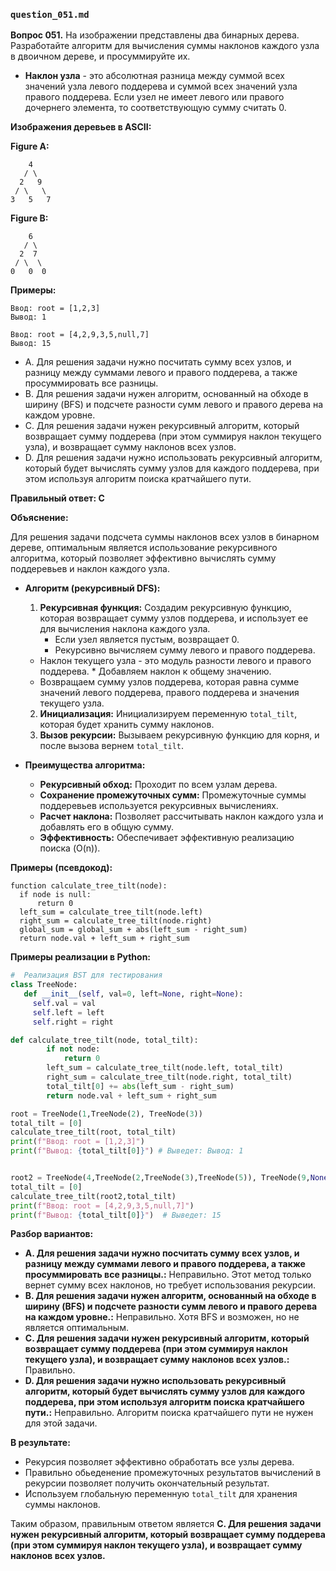 ### `question_051.md`

**Вопрос 051.** На изображении представлены два бинарных дерева. Разработайте алгоритм для вычисления суммы наклонов каждого узла в двоичном дереве, и просуммируйте их.
*   **Наклон узла** - это абсолютная разница между суммой всех значений узла левого поддерева и суммой всех значений узла правого поддерева. Если узел не имеет левого или правого дочернего элемента, то соответствующую сумму считать 0.

**Изображения деревьев в ASCII:**

**Figure A:**

```
    4
   / \
  2   9
 / \   \
3   5   7
```

**Figure B:**

```
    6
   / \
  2  7
 / \  \
0   0  0
```

**Примеры:**

```
Ввод: root = [1,2,3]
Вывод: 1

Ввод: root = [4,2,9,3,5,null,7]
Вывод: 15
```

-   A. Для решения задачи нужно посчитать сумму всех узлов, и  разницу между суммами левого и правого поддерева, а также просуммировать все разницы.
-   B. Для решения задачи нужен алгоритм, основанный на обходе в ширину (BFS) и подсчете разности сумм левого и правого дерева на каждом уровне.
-   C.  Для решения задачи нужен рекурсивный алгоритм, который возвращает сумму поддерева (при этом суммируя наклон текущего узла),  и возвращает сумму наклонов всех узлов.
-  D.  Для решения задачи нужно использовать  рекурсивный алгоритм, который будет вычислять сумму узлов для каждого поддерева, при этом используя алгоритм поиска кратчайшего пути.

**Правильный ответ: C**

**Объяснение:**

Для решения задачи подсчета суммы наклонов всех узлов в бинарном дереве, оптимальным является использование рекурсивного алгоритма, который позволяет эффективно вычислять сумму поддеревьев и наклон каждого узла.

*   **Алгоритм (рекурсивный DFS):**
    1.  **Рекурсивная функция:**  Создадим рекурсивную функцию,  которая возвращает сумму узлов поддерева, и использует ее для вычисления наклона каждого узла.
         *  Если узел является пустым, возвращает 0.
         * Рекурсивно вычисляем сумму левого и правого поддерева.
       *  Наклон текущего узла - это  модуль разности левого и правого поддерева.
         *   Добавляем наклон к общему значению.
       *  Возвращаем сумму узлов поддерева, которая равна сумме значений левого поддерева, правого поддерева и значения  текущего узла.
    2. **Инициализация:** Инициализируем  переменную `total_tilt`, которая будет хранить сумму наклонов.
    3. **Вызов рекурсии:** Вызываем рекурсивную функцию для корня,  и после вызова  вернем `total_tilt`.

*   **Преимущества алгоритма:**
    *   **Рекурсивный обход:** Проходит по всем узлам дерева.
    *  **Сохранение промежуточных сумм:** Промежуточные суммы поддеревьев используется  рекурсивных вычислениях.
    *    **Расчет наклона:** Позволяет рассчитывать наклон каждого узла и добавлять его в общую сумму.
    *   **Эффективность:**   Обеспечивает  эффективную реализацию поиска (O(n)).

**Примеры (псевдокод):**

```
function calculate_tree_tilt(node):
  if node is null:
      return 0
  left_sum = calculate_tree_tilt(node.left)
  right_sum = calculate_tree_tilt(node.right)
  global_sum = global_sum + abs(left_sum - right_sum)
  return node.val + left_sum + right_sum
```

**Примеры реализации в Python:**
```python
#  Реализация BST для тестирования
class TreeNode:
   def __init__(self, val=0, left=None, right=None):
     self.val = val
     self.left = left
     self.right = right

def calculate_tree_tilt(node, total_tilt):
        if not node:
            return 0
        left_sum = calculate_tree_tilt(node.left, total_tilt)
        right_sum = calculate_tree_tilt(node.right, total_tilt)
        total_tilt[0] += abs(left_sum - right_sum)
        return node.val + left_sum + right_sum

root = TreeNode(1,TreeNode(2), TreeNode(3))
total_tilt = [0]
calculate_tree_tilt(root, total_tilt)
print(f"Ввод: root = [1,2,3]")
print(f"Вывод: {total_tilt[0]}") # Выведет: Вывод: 1


root2 = TreeNode(4,TreeNode(2,TreeNode(3),TreeNode(5)), TreeNode(9,None, TreeNode(7)))
total_tilt = [0]
calculate_tree_tilt(root2,total_tilt)
print(f"Ввод: root = [4,2,9,3,5,null,7]")
print(f"Вывод: {total_tilt[0]}")  # Выведет: 15
```
**Разбор вариантов:**
* **A. Для решения задачи нужно посчитать сумму всех узлов, и  разницу между суммами левого и правого поддерева, а также просуммировать все разницы.:** Неправильно. Этот метод только вернет сумму всех наклонов, но требует  использования рекурсии.
*   **B. Для решения задачи нужен алгоритм, основанный на обходе в ширину (BFS) и подсчете разности сумм левого и правого дерева на каждом уровне.:** Неправильно. Хотя BFS и возможен, но не является оптимальным.
*   **C. Для решения задачи нужен рекурсивный алгоритм, который возвращает сумму поддерева (при этом суммируя наклон текущего узла),  и возвращает сумму наклонов всех узлов.:** Правильно.
*   **D. Для решения задачи нужно использовать  рекурсивный алгоритм, который будет вычислять сумму узлов для каждого поддерева, при этом используя алгоритм поиска кратчайшего пути.:** Неправильно. Алгоритм поиска кратчайшего пути не нужен для этой задачи.

**В результате:**
*  Рекурсия позволяет эффективно обработать все узлы дерева.
*  Правильно обьеденение промежуточных результатов вычислений в рекурсии позволяет получить окончательный результат.
*  Используем глобальную переменную  `total_tilt` для хранения суммы наклонов.

Таким образом, правильным ответом является **C. Для решения задачи нужен рекурсивный алгоритм, который возвращает сумму поддерева (при этом суммируя наклон текущего узла), и возвращает сумму наклонов всех узлов.**
